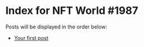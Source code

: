 # Index for NFT World #1987
Posts will be displayed in the order below:

- [Your first post](./001-first.md)

